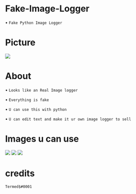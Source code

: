 # Fake-Image-Logger
• ```Fake Python Image Logger```

# Picture
<img src="https://media.discordapp.net/attachments/996416665648631899/996422746416353390/unknown.png?width=1440&height=458">

# About 
• ```Looks like an Real Image logger```

• ```Everything is fake```

• ```U can use this with python```

• ```U can edit text and make it ur own image logger to sell```

# Images u can use
<img src="https://media.discordapp.net/attachments/996416665648631899/996434626887307405/011afe44dfac1e232e5e3c4cf7c9f600.jpg">
<img src="https://media.discordapp.net/attachments/996416665648631899/996434627134763008/IMG_6909.jpg">
<img src="https://media.discordapp.net/attachments/996416665648631899/996434627394797649/IMG_0105.jpg">


# credits
```Termed$#0001```
